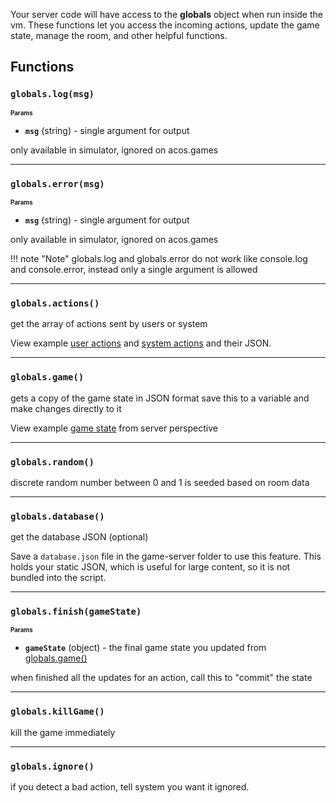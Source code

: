 Your server code will have access to the **globals** object when run inside the vm.  These functions let you access the incoming actions, update the game state, manage the room, and other helpful functions.

## Functions

### **`globals.log(msg)`**

<sub><sup>**Params**</sup></sub>

- **`msg`** (string) - single argument for output

only available in simulator, ignored on acos.games 

---

### **`globals.error(msg)`**

<sub><sup>**Params**</sup></sub>

- **`msg`** (string) - single argument for output

only available in simulator, ignored on acos.games 

!!! note "Note"
    globals.log and globals.error do not work like console.log and console.error, instead only a single argument is allowed

---

### **`globals.actions()`**

get the array of actions sent by users or system

View example [user actions](/server/useractions/) and [system actions](/server/systemactions/) and their JSON.

---

### **`globals.game()`**

gets a copy of the game state in JSON format save this to a variable and make changes directly to it

View example [game state](/gamestate/example/#example-game-state-tictactoe) from server perspective

---

### **`globals.random()`**

discrete random number between 0 and 1 is seeded based on room data

---

### **`globals.database()`**

get the database JSON (optional)

Save a `database.json` file in the game-server folder to use this feature.  This holds your static JSON, which is useful for large content, so it is not bundled into the script.

---

### **`globals.finish(gameState)`**

<sub><sup>**Params**</sup></sub>

- **`gameState`** (object) - the final game state you updated from [globals.game()](#globalsgame)

when finished all the updates for an action, call this to "commit" the state


---

### **`globals.killGame()`**

kill the game immediately

---

### **`globals.ignore()`**

if you detect a bad action, tell system you want it ignored.

